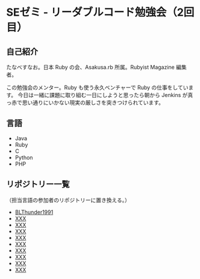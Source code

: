 # SEゼミ - リーダブルコード勉強会（2回目）

## 自己紹介

たなべすなお。日本 Ruby の会、Asakusa.rb 所属。Rubyist Magazine 編集者。

この勉強会のメンター。Ruby も使う永久ベンチャーで Ruby の仕事をしています。
今日は一緒に課題に取り組む一日にしようと思ったら朝から Jenkins が真っ赤で思い通りにいかない現実の厳しさを突きつけられています。

## 言語

  * Java
  * Ruby
  * C
  * Python
  * PHP

## リポジトリー一覧

（担当言語の参加者のリポジトリーに置き換える。）

  * [BLThunder1991](https://github.com/BLThunder1991/BLThunder1991-sezemi-2014-readable-code-2)
  * [XXX](https://github.com/XXX/XXX-sezemi-2014-readable-code-2)
  * [XXX](https://github.com/XXX/XXX-sezemi-2014-readable-code-2)
  * [XXX](https://github.com/XXX/XXX-sezemi-2014-readable-code-2)
  * [XXX](https://github.com/XXX/XXX-sezemi-2014-readable-code-2)
  * [XXX](https://github.com/XXX/XXX-sezemi-2014-readable-code-2)
  * [XXX](https://github.com/XXX/XXX-sezemi-2014-readable-code-2)
  * [XXX](https://github.com/XXX/XXX-sezemi-2014-readable-code-2)
  * [XXX](https://github.com/XXX/XXX-sezemi-2014-readable-code-2)
  * [XXX](https://github.com/XXX/XXX-sezemi-2014-readable-code-2)
